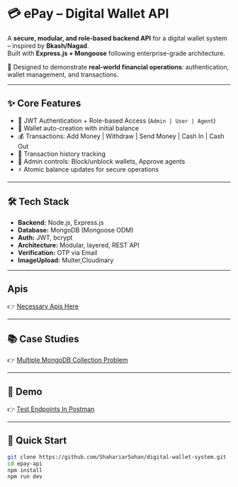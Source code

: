 # 💳 ePay – Digital Wallet API

A **secure, modular, and role-based backend API** for a digital wallet system – inspired by **Bkash/Nagad**.  
Built with **Express.js + Mongoose** following enterprise-grade architecture.

🚀 Designed to demonstrate **real-world financial operations**: authentication, wallet management, and transactions.

---

## ✨ Core Features

- 🔐 JWT Authentication + Role-based Access (`Admin | User | Agent`)
- 🏦 Wallet auto-creation with initial balance
- 💰 Transactions: Add Money | Withdraw | Send Money | Cash In | Cash Out
- 🧾 Transaction history tracking
- 👮 Admin controls: Block/unblock wallets, Approve agents
- ⚡ Atomic balance updates for secure operations

---

## 🛠️ Tech Stack

- **Backend:** Node.js, Express.js
- **Database:** MongoDB (Mongoose ODM)
- **Auth:** JWT, bcrypt
- **Architecture:** Modular, layered, REST API
- **Verification:** OTP via Email
- **ImageUpload:** Multer,Cloudinary

---

## Apis

👉 [Necessary Apis Here](./apis/endpoints.md)

---

## 📚 Case Studies  

👉 [Multiple MongoDB Collection Problem](./caseStudies/multipleCollection.md)

---

## 📸 Demo

👉 [Test Endpoints In Postman](./epay_wallet_backend.postman_collection.json)

---

## 🚀 Quick Start

```bash
git clone https://github.com/ShahariarSohan/digital-wallet-system.git
cd epay-api
npm install
npm run dev
```
